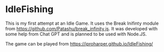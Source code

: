 # IdleFishing

This is my first attempt at an Idle Game. It uses the Break Inifinty module from https://github.com/Patashu/break_infinity.js.
It was developed with some help from Chat GPT and is planned to be used with Node.JS.

The game can be played from https://iproharper.github.io/IdleFishing/
